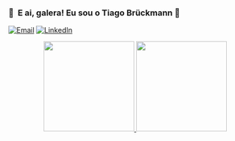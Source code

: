 ###  :wave: &nbsp;E ai, galera! Eu sou o Tiago Brückmann 🚀

<!--
I'm a Software Engineer passionated about science and technology.
-->

<a href="mailto:tiagobruckmann@gmail.com"><img alt="Email" src="https://img.shields.io/badge/Email-050d24?style=flat&logo=gmail"></a>
<a href="https://www.linkedin.com/in/tiago-andr%C3%A9-br%C3%BCckmann-2448781a3//"><img alt="LinkedIn" src="https://img.shields.io/badge/LinkedIn-050d24?style=flat&logo=linkedin"></a>

<!--
**TiagoBruckmann/TiagoBruckmann** is a ✨ _special_ ✨ repository because its `README.md` (this file) appears on your GitHub profile.

Here are some ideas to get you started:

- 🔭 I’m currently working on ...
- 🌱 I’m currently learning ...
- 👯 I’m looking to collaborate on ...
- 🤔 I’m looking for help with ...
- 💬 Ask me about ...
- 📫 How to reach me: ...
- 😄 Pronouns: ...
- ⚡ Fun fact: ...
-->

<p align="center">
  <a href="https://github.com/TiagoBruckmann">
    <img height="180em" src="https://github-readme-stats-eight-theta.vercel.app/api?username=TiagoBruckmann&show_icons=true&theme=algolia&include_all_commits=true&count_private=true" />
    <img height="180em" src="https://github-readme-stats-eight-theta.vercel.app/api/top-langs/?username=TiagoBruckmann&layout=compact&exclude_lang=&theme=algolia" />
  </a>
</p>
